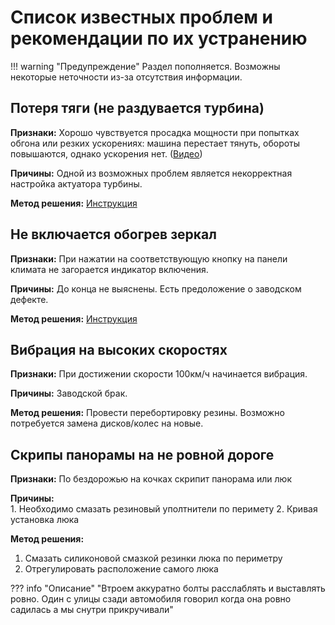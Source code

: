 # Список известных проблем и рекомендации по их устранению

!!! warning "Предупреждение"
    Раздел пополняется. Возможны некоторые неточности из-за отсутствия информации.

## Потеря тяги (не раздувается турбина)

**Признаки:** Хорошо чувствуется просадка мощности при попытках обгона или резких ускорениях: машина перестает тянуть, обороты повышаются, однако ускорения нет. ([Видео](https://t.me/Kia_Sportage_5_Turbo/1/120742))

**Причины:** Одной из возможных проблем является некорректная настройка актуатора турбины.

**Метод решения:** [Инструкция](./service/manuals/turbine.md)

## Не включается обогрев зеркал

**Признаки:** При нажатии на соответствующую кнопку на панели климата не загорается индикатор включения.

**Причины:** До конца не выяснены. Есть предоложение о заводском дефекте.

**Метод решения:** [Инструкция](./service/manuals/glass-heat.md)

## Вибрация на высоких скоростях

**Признаки:** При достижении скорости 100км/ч начинается вибрация.

**Причины:** Заводской брак.

**Метод решения:** Провести перебортировку резины. Возможно потребуется замена дисков/колес на новые. 

## Скрипы панорамы на не ровной дороге

**Признаки:** По бездорожью на кочках скрипит панорама или люк

**Причины:**    
    1. Необходимо смазать резиновый уполтнители по перимету
    2. Кривая установка люка

**Метод решения:** 

1. Смазать силиконовой смазкой резинки люка по периметру
2. Отрегулировать расположение самого люка
   
??? info "Описание"
    "Втроем аккуратно болты расслаблять и выставлять ровно. Один с улицы сзади автомобиля говорил когда она ровно садилась а мы снутри прикручивали"